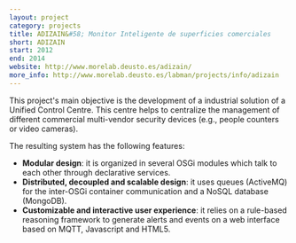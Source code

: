 ```yaml
---
layout: project
category: projects
title: ADIZAIN&#58; Monitor Inteligente de superficies comerciales
short: ADIZAIN
start: 2012
end: 2014
website: http://www.morelab.deusto.es/adizain/
more_info: http://www.morelab.deusto.es/labman/projects/info/adizain
---
```


This project's main objective is the development of a industrial solution of a Unified Control Centre.
This centre helps to centralize the management of different commercial multi-vendor security devices (e.g., people counters or video cameras).

The resulting system has the following features:

 * __Modular design__: it is organized in several OSGi modules which talk to each other through declarative services.
 * __Distributed, decoupled and scalable design__: it uses queues  (ActiveMQ) for the inter-OSGi container communication and a NoSQL database (MongoDB).
 * __Customizable and interactive user experience__: it relies on a rule-based reasoning framework to generate alerts and events on a web interface based on MQTT, Javascript and HTML5.
